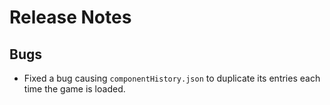 # Release Notes

## Bugs
- Fixed a bug causing `componentHistory.json` to duplicate its entries each time the game is loaded.